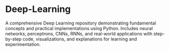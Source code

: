 # Deep-Learning
A comprehensive Deep Learning repository demonstrating fundamental concepts and practical implementations using Python. Includes neural networks, perceptrons, CNNs, RNNs, and real-world applications with step-by-step code, visualizations, and explanations for learning and experimentation.
